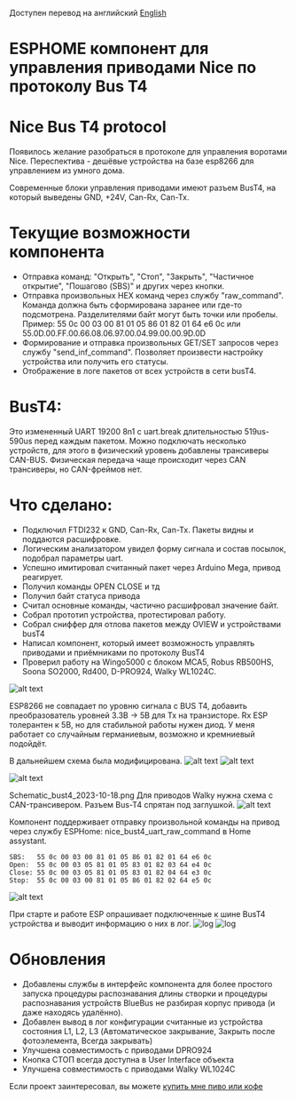 Доступен перевод на английский
[English](https://github.com/xdanik/Nice_BusT4)


# ESPHOME компонент для управления приводами Nice по протоколу Bus T4
# Nice Bus T4 protocol

Появилось желание разобраться в протоколе для управления воротами Nice.
Переспектива - дешёвые устройства на базе esp8266 для управлением из умного дома.

Современные блоки управления приводами имеют разъем BusT4, на который выведены GND, +24V, Can-Rx, Can-Tx. 

# Текущие возможности компонента
* Отправка команд: "Открыть", "Стоп", "Закрыть", "Частичное открытие", "Пошагово (SBS)" и других через кнопки.
* Отправка произвольных HEX команд через службу "raw_command". Команда должна быть сформирована заранее или где-то подсмотрена. Разделителями байт могут быть точки или пробелы. Пример: 55 0c 00 03 00 81 01 05 86 01 82 01 64 e6 0c или 55.0D.00.FF.00.66.08.06.97.00.04.99.00.00.9D.0D
* Формирование и отправка произвольных GET/SET запросов через службу "send_inf_command". Позволяет произвести настройку устройства или получить его статусы.
* Отображение в логе пакетов от всех устройств в сети busT4.

# BusT4:

Это измененный UART 19200 8n1 с uart.break длительностью 519us-590us перед каждым пакетом.
Можно подключать несколько устройств, для этого в физический уровень добавлены трансиверы CAN-BUS.
Физическая передача чаще происходит через CAN трансиверы, но CAN-фреймов нет.

# Что сделано:
* Подключил FTDI232 к GND, Can-Rx, Can-Tx. Пакеты видны и поддаются расшифровке.
* Логическим анализатором увидел форму сигнала и состав посылок, подобрал параметры uart.
* Успешно имитировал считанный пакет через Arduino Mega, привод реагирует.
* Получил команды OPEN CLOSE и тд
* Получил байт статуса привода
* Считал основные команды, частично расшифровал значение байт.
* Собрал прототип устройства, протестировал работу.
* Собрал сниффер для отлова пакетов между OVIEW и устройствами busT4
* Написал компонент, который имеет возможность управлять приводами и приёмниками по протоколу BusT4
* Проверил работу на Wingo5000 c блоком MCA5, Robus RB500HS, Soona SO2000, Rd400, D-PRO924, Walky WL1024C.

![alt text](img/Schematic_esphome_bust4_adapter.png "Схема адаптера bus-t4")


ESP8266 не совпадает по уровню сигнала с BUS T4, добавить преобразователь уровней 3.3В -> 5В для Tx на транзисторе.
Rx ESP толерантен к 5В, но для стабильной работы нужен диод. У меня работает со случайным германиевым, возможно и кремниевый подойдёт.

В дальнейшем схема была модифицирована.
![alt text](img/Schematic_busT4adapter_xl.png "Схема адаптера  bus-t4 с модифицированным блоком питания")
![alt text](img/IMG20230306201230.png "Готовое устройство 2.0")

![alt text](img/hassio-bust4.png "Тест работы компонента bus-t4")

Schematic_bust4_2023-10-18.png
Для приводов Walky нужна схема с CAN-трансивером. Разъем Bus-T4 спрятан под заглушкой.
![alt text](img/Schematic_bust4_2023-10-18.png "Схема CAN + bus-t4")

Компонент поддерживает отправку произвольной команды на привод через службу  ESPHome: nice_bust4_uart_raw_command в Home assystant.
```
SBS:   55 0c 00 03 00 81 01 05 86 01 82 01 64 e6 0c
Open:  55 0c 00 03 05 81 01 05 83 01 82 03 64 e4 0c
Close: 55 0c 00 03 05 81 01 05 83 01 82 04 64 e3 0c
Stop:  55 0c 00 03 00 81 01 05 86 01 82 02 64 e5 0c
```
![alt text](img/IMG_20220113_160221.jpg "Внешний вид прототипа устройства")

При старте и работе ESP опрашивает подключенные к шине BusT4 устройства и выводит информацию о них в лог. 
![log](img/log.png "Лог")
![log](img/log2.png "Лог2")

# Обновления
* Добавлены службы в интерфейс компонента для более простого запуска процедуры распознавания длины створки и процедуры распознавания устройств BlueBus не разбирая корпус привода (и даже находясь удалённо).
* Добавлен вывод в лог конфигурации считанные из устройства состояния L1, L2, L3 (Автоматическое
закрывание, Закрыть после
фотоэлемента, Всегда закрывать)
* Улучшена совместимость с приводами DPRO924
* Кнопка СТОП всегда доступна в User Interface объекта
* Улучшена совместимость с приводами Walky WL1024C

Если проект заинтересовал, вы можете [купить мне пиво или кофе](https://yoomoney.ru/to/4100117927279918)

